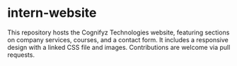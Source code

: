 # intern-website
This repository hosts the Cognifyz Technologies website, featuring sections on company services, courses, and a contact form. It includes a responsive design with a linked CSS file and images. Contributions are welcome via pull requests.
